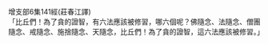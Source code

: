 增支部6集141經(莊春江譯)  
「比丘們！為了貪的證智，有六法應該被修習，哪六個呢？佛隨念、法隨念、僧團隨念、戒隨念、施捨隨念、天隨念，比丘們！為了貪的證智，這六法應該被修習。」  
  
  
